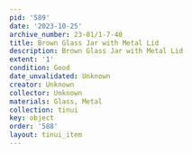 ```yaml
---
pid: '589'
date: '2023-10-25'
archive_number: 23-01/1-7-40
title: Brown Glass Jar with Metal Lid
description: Brown Glass Jar with Metal Lid
extent: '1'
condition: Good
date_unvalidated: Unknown
creator: Unknown
collector: Unknown
materials: Glass, Metal
collection: tinui
key: object
order: '588'
layout: tinui_item
---
```

